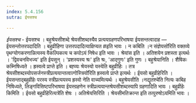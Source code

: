 ```yaml
---
index: 5.4.156
sutra: ईयसश्च

---
```

_ईयसश्च_ - ईयसश्च । बहुश्रेयसीशब्दे श्रेयसीशब्दस्यैव प्रत्ययग्रहणपरिभाषया ईयसन्तत्वादाह — ईयसन्तोत्तरपदादिति । बहुव्रीहिणा उत्तरपदादित्याक्षिप्यत #इति भावः । न कबिति ।न संज्ञेयसो॑रिति वक्तव्ये पृथग्योगकरणान्नित्यस्य वैकल्पिकत्य च कपोऽयं निषेध इति भावः । श्रेयांस इति । अतिशयेन प्रशस्ता इत्यर्थः । 'द्विवचनविभज्य' इति ईयसुन् । 'प्रशस्यस्य श्रः' इति श्रः, 'आद्गुणः' इति गुणः । बहुश्रेयानिति । शैषिकः कब्निषिध्यते । ह्रस्वत्वे प्राप्ते इति । बह्व्यः श्रेयस्यो यस्येति बहुव्रीहिः । तत्र श्रेयसीशब्दस्योपसर्जनस्त्रीप्रत्ययान्तत्वात्गोस्त्रियो॑रिति ह्रस्वत्वे प्राप्ते इत्यर्थः । ईयसो बहुव्रीहेरिति । ईयसन्ताद्बहुव्रीहेः परस्य स्त्रीप्रत्ययस्य ह्रस्वो नेति वाच्यमित्यर्थः । बहुश्रेयसीति ।नद्यृतश्चे॑ति नित्यः कबिह निषिध्यते, लिङ्गविसिष्टपरिभाषया ईयस्ग्रहणेन स्त्रीप्रत्ययान्तश्रेयसीशब्दस्यापि ग्रहणादिति भावः । बहुव्रीहेः किमिति । ईयसो बहुव्रीहेरित्यत्रे॑ति शेषः । अतिश्रेयसिरिति । श्रेयसीमतिक्रान्त इति तत्पुरुषोऽयमिति भावः । 
